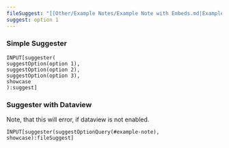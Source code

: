 ```yaml
---
fileSuggest: "[[Other/Example Notes/Example Note with Embeds.md|Example Note with Embeds]]"
suggest: option 1
---
```


### Simple Suggester
```meta-bind
INPUT[suggester(
suggestOption(option 1),
suggestOption(option 2),
suggestOption(option 3),
showcase
):suggest]
```

### Suggester with Dataview
Note, that this will error, if dataview is not enabled. 
```meta-bind
INPUT[suggester(suggestOptionQuery(#example-note), showcase):fileSuggest]
```